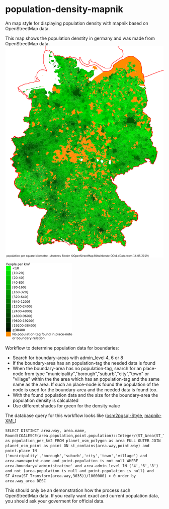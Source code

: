# population-density-mapnik
An map style for displaying population density with mapnik based on OpenStreetMap data.

This map shows the population denstity in germany and was made from OpenStreetMap data. 
![alt text](https://github.com/codingABI/population-density-mapnik/blob/master/population-density.png)

![alt text](https://github.com/codingABI/population-density-mapnik/blob/master/population-density-legend.png)

Workflow to determine population data for boundaries:
- Search for boundary-areas with admin_level 4, 6 or 8
- If the boundary-area has an population-tag the needed data is found
- When the boundary-area has no population-tag, search for an place-node from type "municipality","borough","suburb","city","town" or "village" within the the area which has an population-tag and the same name as the area. If such an place-node is found the population of the node is used for the boundary-area and the needed data is found too.
- With the found population data and the size for the boundary-area the population density is calculated
- Use different shades for green for the density value

The database query for this workflow looks like ([osm2pgsql-Style](population-density.style), [mapnik-XML](population-density.xml))
```
SELECT DISTINCT area.way, area.name, Round(COALESCE(area.population,point.population)::Integer/(ST_Area(ST_Transform(area.way,3035))/1000000)) as population_per_km2 FROM planet_osm_polygon as area FULL OUTER JOIN planet_osm_point as point ON st_contains(area.way,point.way) and point.place IN ('municipality','borough','suburb','city','town','village') and area.name=point.name and point.population is not null WHERE area.boundary='administrative' and area.admin_level IN ('4','6','8') and not (area.population is null and point.population is null) and ST_Area(ST_Transform(area.way,3035))/1000000) > 0 order by area.way_area DESC
```

This should only be an demonstration how the process such OpenStreetMap data. If you really want exact and current population data, you should ask your goverment for official data.
